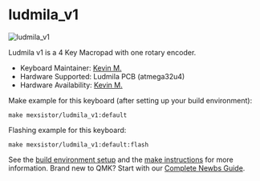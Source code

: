 # ludmila_v1

![ludmila_v1](https://mexsistor.com/wp-content/uploads/2020/09/IMG_2249-scaled.jpg)

Ludmila v1 is a 4 Key Macropad with one rotary encoder.

* Keyboard Maintainer: [Kevin M.](https://github.com/mexsistor)
* Hardware Supported: Ludmila PCB (atmega32u4)
* Hardware Availability: [Kevin M.](https://mexsistor.com/producto/ludmilapad/)

Make example for this keyboard (after setting up your build environment):

    make mexsistor/ludmila_v1:default

Flashing example for this keyboard:

    make mexsistor/ludmila_v1:default:flash

See the [build environment setup](https://docs.qmk.fm/#/getting_started_build_tools) and the [make instructions](https://docs.qmk.fm/#/getting_started_make_guide) for more information. Brand new to QMK? Start with our [Complete Newbs Guide](https://docs.qmk.fm/#/newbs).
